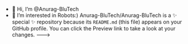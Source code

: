 - 👋 Hi, I’m @Anurag-BluTech
- 👀 I’m interested in Robots:)
Anurag-BluTech/Anurag-BluTech is a ✨ special ✨ repository because its `README.md` (this file) appears on your GitHub profile.
You can click the Preview link to take a look at your changes.
--->
